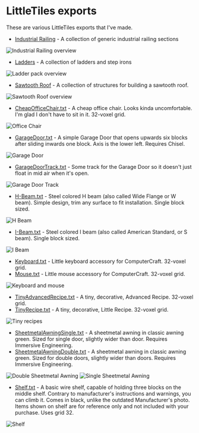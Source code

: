 # LittleTiles exports

These are various LittleTiles exports that I've made.

- [Industrial Railing](./Industrial%20Railing/) - A collection of generic industrial railing sections

![Industrial Railing overview](./Industrial%20Railing/IndustrialRailing-Demo-small.png)

- [Ladders](./Ladders/) - A collection of ladders and step irons

![Ladder pack overview](./Ladders/Ladder-pack-small.png)

- [Sawtooth Roof](./Sawtooth%20Roof/) - A collection of structures for building a sawtooth roof.

![Sawtooth Roof overview](./Sawtooth%20Roof/SawtoothRoof-1-small.png)

- [CheapOfficeChair.txt](CheapOfficeChair.txt?raw=true) - A cheap office chair. Looks kinda uncomfortable. I'm glad I don't have to sit in it. 32-voxel grid.

![Office Chair](CheapOfficeChair.png)

- [GarageDoor.txt](GarageDoor.txt?raw=true) - A simple Garage Door that opens upwards six blocks after sliding inwards one block. Axis is the lower left. Requires Chisel.

![Garage Door](GarageDoor.png)

- [GarageDoorTrack.txt](GarageDoorTrack.txt?raw=true) - Some track for the Garage Door so it doesn't just float in mid air when it's open.

![Garage Door Track](GarageDoorTrack.png)

- [H-Beam.txt](H-Beam.txt?raw=true) - Steel colored H beam (also called Wide Flange or W beam). Simple design, trim any surface to fit installation. Single block sized.

![H Beam](H-Beam.png)

- [I-Beam.txt](I-Beam.txt?raw=true) - Steel colored I beam (also called American Standard, or S beam). Single block sized.

![I Beam](I-Beam.png)

- [Keyboard.txt](Keyboard.txt?raw=true) - Little keyboard accessory for ComputerCraft. 32-voxel grid.
- [Mouse.txt](Mouse.txt?raw=true) - Little mouse accessory for ComputerCraft. 32-voxel grid.

![Keyboard and mouse](KeyboardMouse.png)

 - [TinyAdvancedRecipe.txt](TinyAdvancedRecipe.txt?raw=true) - A tiny, decorative, Advanced Recipe. 32-voxel grid.
 - [TinyRecipe.txt](TinyRecipe.txt?raw=true) - A tiny, decorative, Little Recipe. 32-voxel grid.

![Tiny recipes](TinyRecipes.png)

 - [SheetmetalAwningSingle.txt](SheetmetalAwningSingle.txt?raw=true) - A sheetmetal awning in classic awning green. Sized for single door, slightly wider than door. Requires Immersive Engineering.
 - [SheetmetalAwningDouble.txt](SheetmetalAwningDouble.txt?raw=true) - A sheetmetal awning in classic awning green. Sized for double doors, slightly wider than doors. Requires Immersive Engineering.

![Double Sheetmetal Awning](SheetmetalAwningDouble.png)
![Single Sheetmetal Awning](SheetmetalAwningSingle.png)

- [Shelf.txt](Shelf.txt?raw=true) - A basic wire shelf, capable of holding three blocks on the middle shelf. Contrary to manufacturer's instructions and warnings, you can climb it. Comes in black, unlike the outdated Manufacturer's photo. Items shown on shelf are for reference only and not included with your purchase. Uses grid 32.

![Shelf](Shelf.png)
